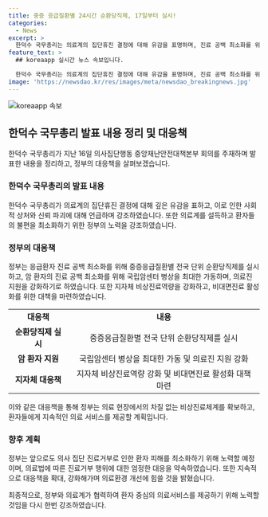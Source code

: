 ```yaml
---
title: 중증 응급질환별 24시간 순환당직제, 17일부터 실시!
categories:
  - News
excerpt: >
  한덕수 국무총리는 의료계의 집단휴진 결정에 대해 유감을 표명하며, 진료 공백 최소화를 위한 대응책을 발표했다. 비상진료체계를 강화하고, 중증·응급환자의 진료를 위한 순환당직제를 시행하며, 암 환자의 치료 공백을 최소화하기 위한 지원책도 발표했다. 또한, 의료진의 집단 진료거부에 대한 법적 조치를 검토하고, 환자 피해사례에 대한 더욱 집중적인 지원을 약속했다. 한덕수 국무총리는 의료계에 의료개혁의 주체가 되어 주기를 요청하며, 관련 정보는 보건복지부 콜센터 등을 통해 확인 가능하다.
feature_text: >
  ## koreaapp 실시간 뉴스 속보입니다.

  한덕수 국무총리는 의료계의 집단휴진 결정에 대해 유감을 표명하며, 진료 공백 최소화를 위한 대응책을 발표했다. 비상진료체계를 강화하고, 중증·응급환자의 진료를 위한 순환당직제를 시행하며, 암 환자의 치료 공백을 최소화하기 위한 지원책도 발표했다. 또한, 의료진의 집단 진료거부에 대한 법적 조치를 검토하고, 환자 피해사례에 대한 더욱 집중적인 지원을 약속했다. 한덕수 국무총리는 의료계에 의료개혁의 주체가 되어 주기를 요청하며, 관련 정보는 보건복지부 콜센터 등을 통해 확인 가능하다.
image: 'https://newsdao.kr/res/images/meta/newsdao_breakingnews.jpg'
---
```


<p><img src="https://newsdao.kr/res/images/meta/newsdao_breakingnews.jpg" alt="koreaapp 속보" /></p>

<h2 data-ke-size="size26">한덕수 국무총리 발표 내용 정리 및 대응책</h2>

<p data-ke-size="size16">한덕수 국무총리가 지난 16일 의사집단행동 중앙재난안전대책본부 회의를 주재하며 발표한 내용을 정리하고, 정부의 대응책을 살펴보겠습니다.</p>

<h3>한덕수 국무총리의 발표 내용</h3>

<p data-ke-size="size16">한덕수 국무총리가 의료계의 집단휴진 결정에 대해 깊은 유감을 표하고, 이로 인한 사회적 상처와 신뢰 파괴에 대해 언급하며 강조하였습니다. 또한 의료계를 설득하고 환자들의 불편을 최소화하기 위한 정부의 노력을 강조하였습니다.</p>

<h3>정부의 대응책</h3>

<p data-ke-size="size16">정부는 응급환자 진료 공백 최소화를 위해 중증응급질환별 전국 단위 순환당직제를 실시하고, 암 환자의 진료 공백 최소화를 위해 국립암센터 병상을 최대한 가동하며, 의료진 지원을 강화하기로 하였습니다. 또한 지자체 비상진료역량을 강화하고, 비대면진료 활성화를 위한 대책을 마련하였습니다.</p>

<table>
  <tr>
    <td style="text-align: center; height: 17px;"><b>대응책</b></td>
    <td style="text-align: center; height: 17px;"><b>내용</b></td>
  </tr>
  <tr>
    <td style="text-align: center; height: 17px;"><b>순환당직제 실시</b></td>
    <td style="text-align: center; height: 17px;">중증응급질환별 전국 단위 순환당직제를 실시</td>
  </tr>
  <tr>
    <td style="text-align: center; height: 17px;"><b>암 환자 지원</b></td>
    <td style="text-align: center; height: 17px;">국립암센터 병상을 최대한 가동 및 의료진 지원 강화</td>
  </tr>
  <tr>
    <td style="text-align: center; height: 17px;"><b>지자체 대응책</b></td>
    <td style="text-align: center; height: 17px;">지자체 비상진료역량 강화 및 비대면진료 활성화 대책 마련</td>
  </tr>
</table>

<p data-ke-size="size16">이와 같은 대응책을 통해 정부는 의료 현장에서의 차질 없는 비상진료체계를 확보하고, 환자들에게 지속적인 의료 서비스를 제공할 계획입니다.</p>

<h3>향후 계획</h3>

<p data-ke-size="size16">정부는 앞으로도 의사 집단 진료거부로 인한 환자 피해를 최소화하기 위해 노력할 예정이며, 의료법에 따른 진료거부 행위에 대한 엄정한 대응을 약속하였습니다. 또한 지속적으로 대응책을 확대, 강화해가며 의료환경 개선에 힘쓸 것을 밝혔습니다.</p>

<p data-ke-size="size16">최종적으로, 정부와 의료계가 협력하여 환자 중심의 의료서비스를 제공하기 위해 노력할 것임을 다시 한번 강조하였습니다.</p>

